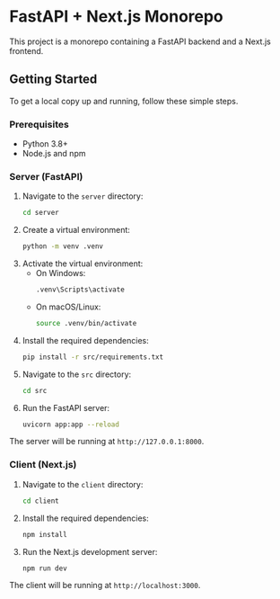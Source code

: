 # FastAPI + Next.js Monorepo

This project is a monorepo containing a FastAPI backend and a Next.js frontend.

## Getting Started

To get a local copy up and running, follow these simple steps.

### Prerequisites

*   Python 3.8+
*   Node.js and npm

### Server (FastAPI)

1.  Navigate to the `server` directory:
    ```sh
    cd server
    ```
2.  Create a virtual environment:
    ```sh
    python -m venv .venv
    ```
3.  Activate the virtual environment:
    *   On Windows:
        ```sh
        .venv\Scripts\activate
        ```
    *   On macOS/Linux:
        ```sh
        source .venv/bin/activate
        ```
4.  Install the required dependencies:
    ```sh
    pip install -r src/requirements.txt
    ```
5.  Navigate to the `src` directory:
    ```sh
    cd src
    ```
6.  Run the FastAPI server:
    ```sh
    uvicorn app:app --reload
    ```

The server will be running at `http://127.0.0.1:8000`.

### Client (Next.js)

1.  Navigate to the `client` directory:
    ```sh
    cd client
    ```
2.  Install the required dependencies:
    ```sh
    npm install
    ```
3.  Run the Next.js development server:
    ```sh
    npm run dev
    ```

The client will be running at `http://localhost:3000`.
